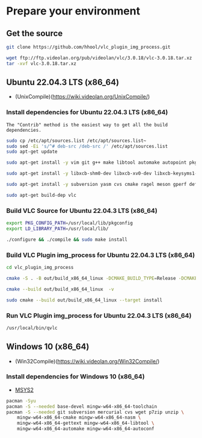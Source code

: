 # Prepare your environment

## Get the source

```bash
git clone https://github.com/hhool/vlc_plugin_img_process.git
```

```bash
wget ftp://ftp.videolan.org/pub/videolan/vlc/3.0.18/vlc-3.0.18.tar.xz
tar -xvf vlc-3.0.18.tar.xz
```

## Ubuntu 22.04.3 LTS (x86_64)

- (UnixCompile)(<https://wiki.videolan.org/UnixCompile/>)

### Install dependencies for Ubuntu 22.04.3 LTS (x86_64)

`The "Contrib" method is the easiest way to get all the build dependencies.`

```bash
sudo cp /etc/apt/sources.list /etc/apt/sources.list~
sudo sed -Ei 's/^# deb-src /deb-src /' /etc/apt/sources.list
sudo apt-get update
```

```bash
sudo apt-get install -y vim git g++ make libtool automake autopoint pkg-config flex bison lua5.2

sudo apt-get install -y libxcb-shm0-dev libxcb-xv0-dev libxcb-keysyms1-dev libxcb-randr0-dev libxcb-composite0-dev libx11-xcb-dev

sudo apt-get install -y subversion yasm cvs cmake ragel meson gperf default-jdk gettext ant protobuf-compiler gtk-doc-tools

sudo apt-get build-dep vlc
```

### Build VLC Source for Ubuntu 22.04.3 LTS (x86_64)

```bash
export PKG_CONFIG_PATH=/usr/local/lib/pkgconfig
export LD_LIBRARY_PATH=/usr/local/lib/
```

```bash
./configure && ./compile && sudo make install
```

### Build VLC Plugin img_process for Ubuntu 22.04.3 LTS (x86_64)

```bash
cd vlc_plugin_img_process

cmake -S . -B out/build_x86_64_linux -DCMAKE_BUILD_TYPE=Release -DCMAKE_INSTALL_PREFIX=/usr/local

cmake --build out/build_x86_64_linux  -v

sudo cmake --build out/build_x86_64_linux --target install
```

### Run VLC Plugin img_process for Ubuntu 22.04.3 LTS (x86_64)

```bash
/usr/local/bin/qvlc
```

## Windows 10 (x86_64)

- (Win32Compile)(<https://wiki.videolan.org/Win32Compile/>)

### Install dependencies for Windows 10 (x86_64)

- [MSYS2](<https://www.msys2.org/>)

```bash
pacman -Syu
pacman -S --needed base-devel mingw-w64-x86_64-toolchain
pacman -S --needed git subversion mercurial cvs wget p7zip unzip \
    mingw-w64-x86_64-cmake mingw-w64-x86_64-nasm \
    mingw-w64-x86_64-gettext mingw-w64-x86_64-libtool \
    mingw-w64-x86_64-automake mingw-w64-x86_64-autoconf
```
